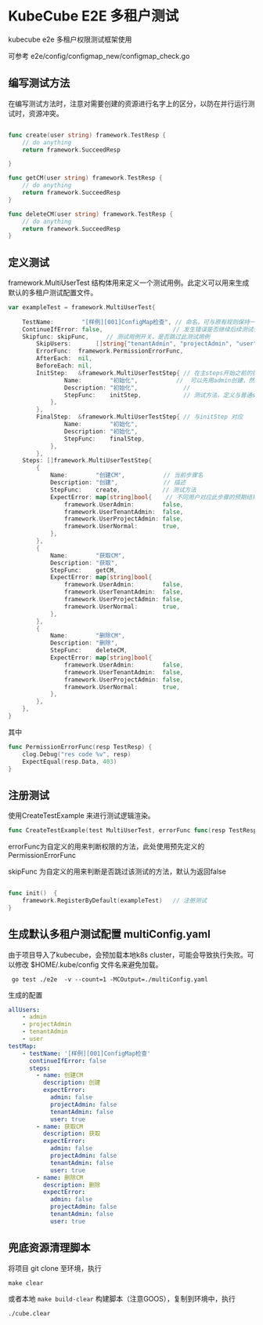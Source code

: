 # KubeCube E2E 多租户测试

kubecube e2e 多租户权限测试框架使用

可参考 e2e/config/configmap_new/configmap_check.go

## 编写测试方法

在编写测试方法时，注意对需要创建的资源进行名字上的区分，以防在并行运行测试时，资源冲突。

```go

func create(user string) framework.TestResp {
	// do anything
	return framework.SucceedResp

}

func getCM(user string) framework.TestResp {
	// do anything
	return framework.SucceedResp
}

func deleteCM(user string) framework.TestResp {
	// do anything
	return framework.SucceedResp
}

```

## 定义测试
framework.MultiUserTest 结构体用来定义一个测试用例。此定义可以用来生成默认的多租户测试配置文件。

```go
var exampleTest = framework.MultiUserTest{
	
	TestName:        "[样例][001]ConfigMap检查", // 命名，可与原有规则保持一致
	ContinueIfError: false,                    // 发生错误是否继续后续测试步骤
	Skipfunc: skipFunc,     // 测试用例开关，是否跳过此测试用例
        SkipUsers:       []string{"tenantAdmin", "projectAdmin", "user"}, // 该测试用例跳过这些这些user
        ErrorFunc:  framework.PermissionErrorFunc,
        AfterEach:  nil,
        BeforeEach: nil,
        InitStep:   &framework.MultiUserTestStep{ // 在主steps开始之前的操作，比如要测试普通用户是否可以访问deploy，
                Name:        "初始化",           //  可以先用admin创建，然后再进入测试step，用各个用户访问
                Description: "初始化",             // 
                StepFunc:    initStep,            // 测试方法，定义与普通step方法一致
            },
        },
        FinalStep:  &framework.MultiUserTestStep{ // 与initStep 对应
                Name:        "初始化",           
                Description: "初始化",             
                StepFunc:    finalStep,           
            },
        },
	Steps: []framework.MultiUserTestStep{
		{
			Name:        "创建CM",           // 当前步骤名
			Description: "创建",             // 描述
			StepFunc:    create,            // 测试方法
			ExpectError: map[string]bool{    // 不同用户对应此步骤的预期结果，是否期望错误发生（对应不同权限）
				framework.UserAdmin:        false,
				framework.UserTenantAdmin:  false,
				framework.UserProjectAdmin: false,
				framework.UserNormal:       true,
			},
		},
		{
			Name:        "获取CM",
			Description: "获取",
			StepFunc:    getCM,
			ExpectError: map[string]bool{
				framework.UserAdmin:        false,
				framework.UserTenantAdmin:  false,
				framework.UserProjectAdmin: false,
				framework.UserNormal:       true,
			},
		},
		{
			Name:        "删除CM",
			Description: "删除",
			StepFunc:    deleteCM,
			ExpectError: map[string]bool{
				framework.UserAdmin:        false,
				framework.UserTenantAdmin:  false,
				framework.UserProjectAdmin: false,
				framework.UserNormal:       true,
			},
		},
	},
}
```

其中
```go
func PermissionErrorFunc(resp TestResp) {
	clog.Debug("res code %v", resp)
	ExpectEqual(resp.Data, 403)
}
```

## 注册测试
使用CreateTestExample 来进行测试逻辑渲染。
```go
func CreateTestExample(test MultiUserTest, errorFunc func(resp TestResp), skipFunc func() bool) error

```

errorFunc为自定义的用来判断权限的方法，此处使用预先定义的 PermissionErrorFunc

skipFunc 为自定义的用来判断是否跳过该测试的方法，默认为返回false

```go

func init()  {
	framework.RegisterByDefault(exampleTest)   // 注册测试
}
```



## 生成默认多租户测试配置 multiConfig.yaml
由于项目导入了kubecube，会预加载本地k8s cluster，可能会导致执行失败。可以修改 $HOME/.kube/config 文件名来避免加载。

```shell
 go test ./e2e  -v --count=1 -MCOutput=./multiConfig.yaml
```

生成的配置
```yaml
allUsers:
    - admin
    - projectAdmin
    - tenantAdmin
    - user
testMap:
    - testName: '[样例][001]ConfigMap检查'
      continueIfError: false
      steps:
        - name: 创建CM
          description: 创建
          expectError:
            admin: false
            projectAdmin: false
            tenantAdmin: false
            user: true
        - name: 获取CM
          description: 获取
          expectError:
            admin: false
            projectAdmin: false
            tenantAdmin: false
            user: true
        - name: 删除CM
          description: 删除
          expectError:
            admin: false
            projectAdmin: false
            tenantAdmin: false
            user: true
```

## 兜底资源清理脚本

将项目 git clone 至环境，执行
```shell
make clear
```

或者本地 `make build-clear` 构建脚本（注意GOOS），复制到环境中，执行
```shell
./cube.clear
```